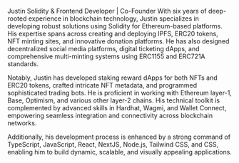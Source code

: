 Justin
Solidity & Frontend Developer | Co-Founder
With six years of deep-rooted experience in blockchain technology, Justin specializes in developing robust solutions using Solidity for Ethereum-based platforms. His expertise spans across creating and deploying IPFS, ERC20 tokens, NFT minting sites, and innovative donation platforms. He has also designed decentralized social media platforms, digital ticketing dApps, and comprehensive multi-minting systems using ERC1155 and ERC721A standards.

Notably, Justin has developed staking reward dApps for both NFTs and ERC20 tokens, crafted intricate NFT metadata, and programmed sophisticated trading bots. He is proficient in working with Ethereum layer-1, Base, Optimism, and various other layer-2 chains. His technical toolkit is complemented by advanced skills in Hardhat, Wagmi, and Wallet Connect, empowering seamless integration and connectivity across blockchain networks.

Additionally, his development process is enhanced by a strong command of TypeScript, JavaScript, React, NextJS, Node.js, Tailwind CSS, and CSS, enabling him to build dynamic, scalable, and visually appealing applications.


<!---
Mr-Web3/Mr-Web3 is a ✨ special ✨ repository because its `README.md` (this file) appears on your GitHub profile.
You can click the Preview link to take a look at your changes.
--->
